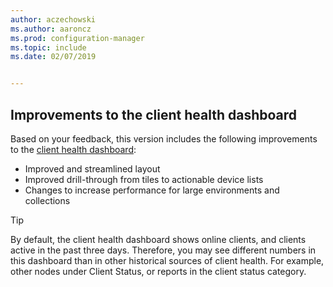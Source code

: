 ```yaml
---
author: aczechowski
ms.author: aaroncz
ms.prod: configuration-manager
ms.topic: include
ms.date: 02/07/2019


---
```


## <a name="bkmk_health"></a> Improvements to the client health dashboard
<!--3599209-->

Based on your feedback, this version includes the following improvements to the [client health dashboard](../../technical-preview-1901.md#bkmk_health):

- Improved and streamlined layout
- Improved drill-through from tiles to actionable device lists
- Changes to increase performance for large environments and collections 

> [!Tip]  
> By default, the client health dashboard shows online clients, and clients active in the past three days. Therefore, you may see different numbers in this dashboard than in other historical sources of client health. For example, other nodes under Client Status, or reports in the client status category. 

